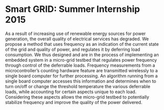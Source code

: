 # Smart GRID: Summer Internship 2015
As a result of increasing use of renewable energy sources for power generation, the overall quality of electrical services has degraded. We propose a method that uses frequency as an indication of the current state of the grid and quality of power, and regulates it by deferring load consumption. We thus designed and are in the process of implementing an embedded system in a micro-grid testbed that regulates power frequency through control of the deferrable loads. Frequency measurements from a microcontroller’s counting hardware feature are transmitted wirelessly to a single board computer for further processing. An algorithm running from a single board computer accesses this information and determines when to turn on/off or change the threshold temperature the various deferrable loads, while accounting for certain aspects unique to each load. Considering these aspects allows the micro-grid testbed to potentially stabilize frequency and improve the quality of the power delivered.
